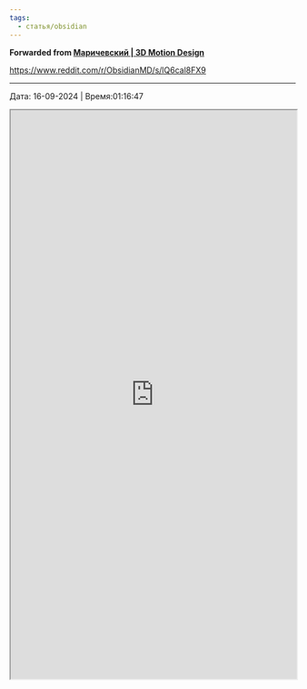 ```yaml
---
tags:
  - статья/obsidian
---
```

**Forwarded from [Маричевский | 3D Motion Design](https://t.me/marichevsky)**

https://www.reddit.com/r/ObsidianMD/s/lQ6cal8FX9

---

Дата: 16-09-2024 | Время:01:16:47

<iframe width="100%" height="1000" src="https://www.reddit.com/r/ObsidianMD/s/lQ6cal8FX9"></iframe>


